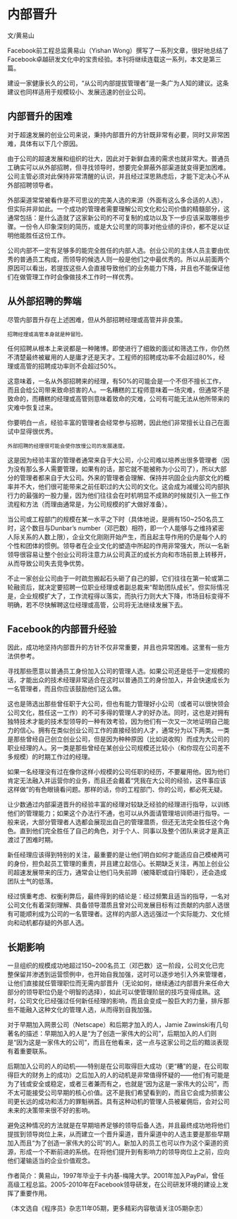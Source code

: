 # 内部晋升
文/黄易山

Facebook前工程总监黄易山（Yishan Wong）撰写了一系列文章，很好地总结了Facebook卓越研发文化中的宝贵经验。本刊将继续连载这一系列，本文是第三篇。

建设一家健康长久的公司，“从公司内部提拔管理者”是一条广为人知的建议。这条建议也同样适用于规模较小、发展迅速的创业公司。

## 内部晋升的困难

   对于超速发展的创业公司来说，秉持内部晋升的方针既非常有必要，同时又非常困难，具体有以下几个原因。

   由于公司的超速发展和组织的壮大，因此对于新鲜血液的需求也就非常大。普通员工确实可以从外部招聘，但寻找领导时，想要完全屏蔽外部渠道就变得更加困难。公司主管必须对此保持非常清醒的认识，并且经过深思熟虑后，才能下定决心不从外部招聘领导者。

   外部渠道常常被看作是不可思议的完美人选的来源（外面有这么多合适的人选），但实际并非如此。一个成功的管理者需要理解公司文化和公司价值的精髓部分，这通常包括：是什么造就了这家新公司的不可复制的成功以及下一步应该采取哪些步骤。一份令人印象深刻的简历，或是大公司里的同事对他业绩的评价，都不足以证明他能胜任这份工作。

   公司内部不一定有足够多的能完全胜任的内部人选。创业公司的主体人员主要由优秀的普通员工构成，而领导的候选人则一般是他们之中最优秀的。所以从前面两个原因可以看出，若提拔这些人会直接导致他们的业务能力下降，并且也不能保证他们在做管理工作时会像做技术工作时一样优秀。

## 从外部招聘的弊端

尽管内部晋升存在上述困难，但从外部招聘经理或高管并非良策。

    招聘经理或高管本身就是种冒险。

任何招聘从根本上来说都是一种赌博。即使进行了细致的面试和筛选工作，你仍然不清楚最终被雇用的人是庸才还是天才。工程师的招聘成功率不会超过80%，经理或高管的招聘成功率则不会超过50%。

这意味着，一名从外部招聘来的经理，有50%的可能会是一个不但不擅长工作，而且会给公司带来致命损害的人。一名糟糕的工程师意味着一场灾难，但通常不是致命的，而糟糕的经理或高管则意味着致命的灾难，公司有可能无法从他所带来的灾难中恢复过来。

你要明白一点，经验丰富的管理者会经常参与招聘，因此他们非常擅长让自己在面试中显得很优秀。

    外部招聘的经理很可能会使你放慢公司的发展速度。

这是因为经验丰富的管理者通常来自于大公司，小公司难以培养出很多管理者（因为没有那么多人需要管理，如果有的话，那它就不能被称为小公司了），所以大部分的管理者都来自于大公司。外来的管理者会理解、保持并巩固企业内部文化的概率并不大，他们很可能带来之前任职过的大公司的文化。这会成为减缓公司内部执行力的最强的一股力量，因为他们往往会在时机明显不成熟的时候就引入一些工作流程和方法（而理由通常是，为公司规模的扩大做好准备）。

当公司或工程部门的规模在某一水平之下时（具体地说，是拥有150~250名员工时，这个数目与Dunbar’s number（邓巴数）相符，即一个人能够与之维持紧密人际关系的人数上限），企业文化刚刚开始产生，而且起主导作用的仍是每个人的个性和团体的惯例。领导者在企业文化的塑造中所起的作用非常强大，所以一名新领导很容易让整个创业公司将注意力从公司真正的成长方向和市场前景上转移开，从而导致公司失去竞争优势。

不止一家创业公司由于一时疏忽搬起石头砸了自己的脚，它们往往在第一轮或第二轮融资后，就决定要招聘一位职业经理或者副总裁来“帮助团队成长”。但实际情况是，企业规模扩大了，工作流程得以落实，而执行力则大大下降，市场目标变得不明确，若不尽快解聘这位经理或高管，公司将无法继续发展下去。

## Facebook的内部晋升经验

因此，成功地坚持内部晋升的方针不仅非常重要，并且也异常困难。这里有一些方法供参考。

   寻找那些愿意以普通员工身份加入公司的管理人选。如果公司还是低于一定规模的话，才能出众的技术经理非常适合在这时以普通员工的身份加入，并会快速成长为一名管理者，而且你应该鼓励他们这么做。

   这也是筛选出那些曾任职于大公司，但也有能力管理好小公司（或者可以很快领会公司文化，胜任这一工作）的不可多得的管理人才的好办法。同时，这也是对拥有独特技术才能的技术型领导的一种有效考验，因为他们有一次又一次地证明自己能力的信心。拥有在类似创业公司工作的直接经验的人才，通常分为以下两类。一类是那些曾经自己创立创业公司，但是因为种种原因（比如说收购）而成为大公司的职业经理的人。另一类是那些曾经在某创业公司规模还比较小（和你现在公司差不多规模）的时期工作过的经理。

如果一名经理没有过在像你这样小规模的公司任职的经历，不要雇用他。因为他们肯定无法融入并运营你的业务，而且还会戴着“凭我在大公司的经验，这件事应该这样做”的有色眼镜看问题。那样的话，你的工程部门、你的公司，都必死无疑。

   让少数通过内部渠道晋升的经验丰富的经理对较缺乏经验的经理进行指导，以训练他们的管理能力；如果这个办法行不通，也可以从外面请管理培训师进行指导。一般来说，大部分管理者人选都会展现出自己的管理潜质，但还无法完全胜任这个角色。直到他们完全胜任了自己的角色，对于个人、同事以及整个团队来说才是真正渡过了困难时期。

   新任经理应该得到特别的关注，最重要的是让他们明白如何才能适应自己模棱两可的身份，担负起员工管理的重责，并且建立起信心。长期缺乏关注，再加上创业公司超速发展带来的压力，通常会让他们马失前蹄（被降职或自行降职），还会造成团队士气的低落。

   经过慎重考虑、权衡利弊后，最终得到的结论是：经过频繁且适当的指导，一名对公司文化有着深刻理解、具备领导潜质且曾对公司发展目标有过贡献的内部人选很有可能顺利成为公司的一名管理者。这样的内部人选远强过一个实际能力、文化倾向和动机都存疑的外部人选。

## 长期影响

   一旦组织的规模成功地超过150~200名员工（邓巴数）这一阶段，公司文化已完整保留并渗透到运营惯例中，也开始自我加强，这时可以逐步地引入外来管理者，让他们直接就任管理职位而无需内部晋升（无论如何，继续通过内部晋升来任命大部分的领导职位仍是个明智的选择），如此可以使管理阶层的技巧变得成熟。这时，公司文化已经强过任何新任经理的影响，而且会变成一股巨大的力量，排斥那些不能融入这种文化的管理人选，从而得到自我加强。

   对于早期加入网景公司（Netscape）和后期才加入的人，Jamie Zawinski有几句著名的描述：早期加入的人是“为了创造一家伟大的公司”，后期加入的人们则是“因为这是一家伟大的公司”，而且在他看来，这一点与这家公司之后的黯淡表现有着重要联系。

   后期加入公司的人的动机——特别是在公司取得巨大成功（更“糟”的是，在公司取得巨大的财务上的成功）之后加入的人的动机是非常值得怀疑的——他们有可能是为了钱或安全或稳定，或者三者兼而有之，也就是“因为这是一家伟大的公司”，而不太可能接受公司早期的核心价值。这不是我们希望看到的，而且它会成为损害公司更长远的成功和活力的罪魁祸首。具有这种动机的管理人员被雇佣后，会对公司未来的决策带来很不好的影响。

   避免这种情况的方法就是在早期培养足够的领导后备人选，并且最终成功地将他们提拔到领导岗位上来，从而建立一个晋升渠道，晋升渠道中的人选主要是那些早期加入而且“为了创造一家伟大的公司”的人。新加入的员工也可以作为这个渠道的资源，形成一个不断前进的系统。在将他们提升到有影响力的领导岗位上之前，应向他们灌输适当的企业价值观念。

   作者简介：黄易山，1997年毕业于卡内基-梅隆大学。2001年加入PayPal，曾任高级工程总监。2005-2010年在Facebook领导研发，在公司研发环境的建设上发挥了重要作用。

（本文选自《程序员》杂志11年05期，更多精彩内容敬请关注05期杂志）